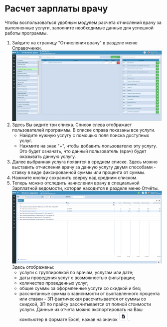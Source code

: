 # Расчет зарплаты врачу

Чтобы воспользоваться удобным модулем расчета отчислений врачу за выполненные услуги, заполните необходимые данные для успешной работы программы.
1. Зайдите на страницу "Отчисления врачу" в разделе меню Справочники.     
![Image](Image/salary.gif)    
2. Здесь Вы видите три списка. Список слева отображает пользователей программы. В списке справа показаны все услуги.   
    - Найдите нужную услугу с помощью поля поиска доступных услуг.
    - Нажмите на знак "+", чтобы добавить пользователю эту услугу. Это будет означать, что данный пользователь (врач) будет оказывать данную услугу.
3. Далее выбранная услуга появится в среднем списке. Здесь можно выставить отчисления врачу за данную услугу двумя способами - ставку в виде фиксированной суммы или процента от суммы.
4. Нажмите кнопку сохранить сверху над средним списком.
5. Теперь можно отследить начисления врачу в специальной Зарплатной ведомости, которая находится в разделе меню Отчёты.    
![Image](Image/reportsalary.png)    
    Здесь отображены:   
    - услуги с группировкой по врачам, услугам или дате;
    - даты проведения услуг с возможностью фильтрации;
    - количество проведенных услуг;
    - общие суммы за оформленные услуги со скидкой и без;
    - рассчитанные суммы в зависимости от выставленного процента или ставки - ЗП фактическая рассчитывается от суммы со скидкой, ЗП по прайсу рассчитывается от полной стоимости услуги.
Данные из отчета можно экспортировать на Ваш компьютер в формате Excel, нажав на значок ![Image](Image/export.PNG).   